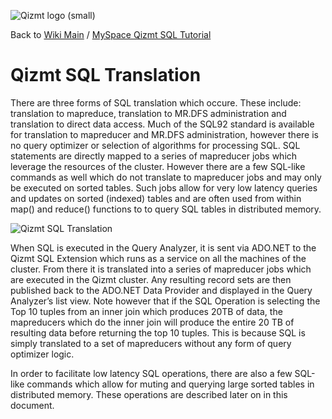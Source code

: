 <a href='Hidden comment: Image:'></a><img src='http://qizmt.googlecode.com/svn/wiki/images/Qizmt_logo_small.png' alt='Qizmt logo (small)' />

Back to <a href='Hidden comment: Link:'></a>[Wiki Main](Main.md) / [MySpace Qizmt SQL Tutorial](MySpaceQizmtSQLQuickStartGuide.md)


# Qizmt SQL Translation #

There are three forms of SQL translation which occure. These include: translation to mapreduce, translation to MR.DFS administration and translation to direct data access. Much of the SQL92 standard is available for translation to mapreducer and MR.DFS administration, however there is no query optimizer or selection of algorithms for processing SQL. SQL statements are directly mapped to a series of mapreducer jobs which leverage the resources of the cluster. However there are a few SQL-like commands as well which do not translate to mapreducer jobs and may only be executed on sorted tables. Such jobs allow for very low latency queries and updates on sorted (indexed) tables and are often used from within map() and reduce() functions to to query SQL tables in distributed memory.


<a href='Hidden comment: Image:'></a><img src='http://qizmt.googlecode.com/svn/wiki/images/QSQL_Translation.png' alt='Qizmt SQL Translation' />


When SQL is executed in the Query Analyzer, it is sent via ADO.NET to the Qizmt SQL Extension which runs as a service on all the machines of the cluster. From there it is translated into a series of mapreducer jobs which are executed in the Qizmt cluster. Any resulting record sets are then published back to the ADO.NET Data Provider and displayed in the Query Analyzer’s list view. Note however that if the SQL Operation is selecting the Top 10 tuples from an inner join which produces 20TB of data, the mapreducers which do the inner join will produce the entire 20 TB of resulting data before returning the top 10 tuples. This is because SQL is simply translated to a set of mapreducers without any form of query optimizer logic.


In order to facilitate low latency SQL operations, there are also a few SQL-like commands which allow for muting and querying large sorted tables in distributed memory. These operations are described later on in this document.